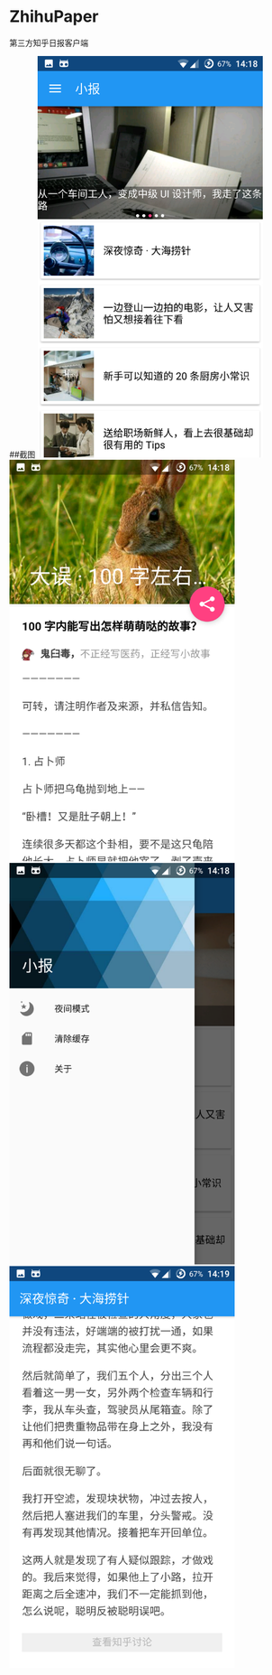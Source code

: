 ﻿# ZhihuPaper
第三方知乎日报客户端

##截图
<img src="https://github.com/liancanxiong/ZhihuPaper/blob/master/screenshot/img1.png" alt="img1" width="400px"/>
<img src="https://github.com/liancanxiong/ZhihuPaper/blob/master/screenshot/img2.png" alt="img2" width="400px"/>
<img src="https://github.com/liancanxiong/ZhihuPaper/blob/master/screenshot/img3.png" alt="img3" width="400px"/>
<img src="https://github.com/liancanxiong/ZhihuPaper/blob/master/screenshot/img4.png" alt="img4" width="400px"/>

